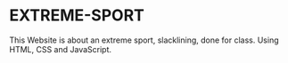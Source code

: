 # EXTREME-SPORT
This Website is about an extreme sport, slacklining, done for class. Using HTML, CSS and JavaScript.
